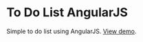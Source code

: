 # To Do List AngularJS
Simple to do list using AngularJS. [View demo](https://to-do-list-ajs.netlify.app).